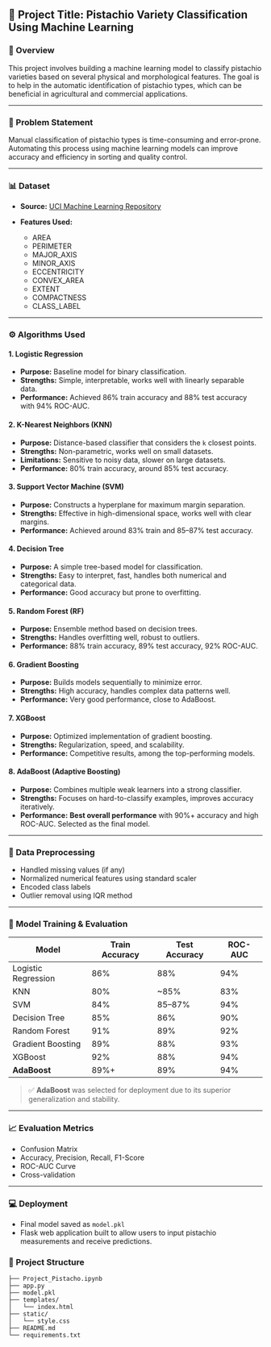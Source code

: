## 📘 Project Title: Pistachio Variety Classification Using Machine Learning

### 📌 Overview

This project involves building a machine learning model to classify pistachio varieties based on several physical and morphological features. The goal is to help in the automatic identification of pistachio types, which can be beneficial in agricultural and commercial applications.

---

### 🧐 Problem Statement

Manual classification of pistachio types is time-consuming and error-prone. Automating this process using machine learning models can improve accuracy and efficiency in sorting and quality control.

---

### 📊 Dataset

* **Source:** [UCI Machine Learning Repository](https://archive.ics.uci.edu/)
* **Features Used:**

  * AREA
  * PERIMETER
  * MAJOR\_AXIS
  * MINOR\_AXIS
  * ECCENTRICITY
  * CONVEX\_AREA
  * EXTENT
  * COMPACTNESS
  * CLASS\_LABEL

---

### ⚙️ Algorithms Used

#### 1. **Logistic Regression**

* **Purpose:** Baseline model for binary classification.
* **Strengths:** Simple, interpretable, works well with linearly separable data.
* **Performance:** Achieved 86% train accuracy and 88% test accuracy with 94% ROC-AUC.

#### 2. **K-Nearest Neighbors (KNN)**

* **Purpose:** Distance-based classifier that considers the `k` closest points.
* **Strengths:** Non-parametric, works well on small datasets.
* **Limitations:** Sensitive to noisy data, slower on large datasets.
* **Performance:** 80% train accuracy, around 85% test accuracy.

#### 3. **Support Vector Machine (SVM)**

* **Purpose:** Constructs a hyperplane for maximum margin separation.
* **Strengths:** Effective in high-dimensional space, works well with clear margins.
* **Performance:** Achieved around 83% train and 85–87% test accuracy.

#### 4. **Decision Tree**

* **Purpose:** A simple tree-based model for classification.
* **Strengths:** Easy to interpret, fast, handles both numerical and categorical data.
* **Performance:** Good accuracy but prone to overfitting.

#### 5. **Random Forest (RF)**

* **Purpose:** Ensemble method based on decision trees.
* **Strengths:** Handles overfitting well, robust to outliers.
* **Performance:** 88% train accuracy, 89% test accuracy, 92% ROC-AUC.

#### 6. **Gradient Boosting**

* **Purpose:** Builds models sequentially to minimize error.
* **Strengths:** High accuracy, handles complex data patterns well.
* **Performance:** Very good performance, close to AdaBoost.

#### 7. **XGBoost**

* **Purpose:** Optimized implementation of gradient boosting.
* **Strengths:** Regularization, speed, and scalability.
* **Performance:** Competitive results, among the top-performing models.

#### 8. **AdaBoost (Adaptive Boosting)**

* **Purpose:** Combines multiple weak learners into a strong classifier.
* **Strengths:** Focuses on hard-to-classify examples, improves accuracy iteratively.
* **Performance:** **Best overall performance** with 90%+ accuracy and high ROC-AUC. Selected as the final model.

---

### 🧹 Data Preprocessing

* Handled missing values (if any)
* Normalized numerical features using standard scaler
* Encoded class labels
* Outlier removal using IQR method

---

### 🧪 Model Training & Evaluation

| Model               | Train Accuracy | Test Accuracy | ROC-AUC   |
| ------------------- | -------------- | ------------- | --------- |
| Logistic Regression | 86%            | 88%           | 94%       |
| KNN                 | 80%            | \~85%         | 83%        |
| SVM                 | 84%            | 85–87%        | 94%       |
| Decision Tree       | 85%            | 86%           | 90%      |
| Random Forest       | 91%            | 89%           | 92%       |
| Gradient Boosting   | 89%            | 88%           | 93%       |
| XGBoost             | 92%            | 88%           | 94%       |
| **AdaBoost**        | 89%+        | 89%           | 94%       |

> ✅ **AdaBoost** was selected for deployment due to its superior generalization and stability.

---

### 📈 Evaluation Metrics

* Confusion Matrix
* Accuracy, Precision, Recall, F1-Score
* ROC-AUC Curve
* Cross-validation

---

### 💻 Deployment

* Final model saved as `model.pkl`
* Flask web application built to allow users to input pistachio measurements and receive predictions.


### 📂 Project Structure

```
├── Project_Pistacho.ipynb
├── app.py
├── model.pkl
├── templates/
│   └── index.html
├── static/
│   └── style.css
├── README.md
└── requirements.txt
```
